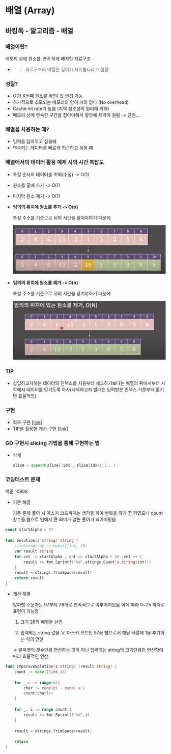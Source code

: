 # 배열 (Array)

## **바킹독 - 알고리즘 - 배열**

### 배열이란?

메모리 상에 원소를 *연속* 하게 배치한 자료구조

- > 자료구조의 배열은 길이가 자유롭다라고 설정

### 성질?

- O(1) K번째 원소를 확인/ 값 변경 가능
- 추가적으로 소모되는 메모리의 양이 거의 없다 (No overhead)
- Cache hit rate가 높음 (지역 참조성의 원리에 의해)
- 메모리 상에 연속한 구간을 잡아야해서 할당에 제약이 걸림 -> 단점….

### 배열을 사용하는 때?

- 입력을 담아두고 싶을때
- 연속되는 데이터를 빠르게 접근하고 싶을 때

### 배열에서의 데이터 활용 예제 시의 시간 복잡도

- 특정 순서의 데이터를 조회(수정) -> O(1)
- 원소를 끝에 추가 -> O(1)
- 마지막 원소 제거 -> O(1)
- **임의의 위치에 원소를 추가 -> O(n)**
    
    특정 주소를 기준으로 뒤의 시간을 밀어야하기 때문에
    
    ![Untitled](array/Untitled.png)
    
- **임의의 위치에 원소를 제거 -> O(n)**
    
    특정 주소를 기준으로 뒤의 시간을 당겨야하기 때문에
    
    ![Untitled](array/Untitled1.png)
    

### TIP

- 삽입하고자하는 데이터의 인덱스를 처음부터 체크하기보다는 배열의 뒤에서부터 시작해서 데이터를 당기도록 하자(삭제하고자 할때는 입력받은 인덱스 기준부터 옮기면 효율적임)

### 구현

- 최초 구현 [[link]](./array.go)
- TIP을 활용한 개선 구현 [[link]](./improvementArray.go)

### GO 구현시 slicing 기법을 통해 구현하는 법

- 삭제
    
    ```go
    slice = append(slice[:idx], slice[idx+1:]...)
    ```


### 코딩테스트 문제

백준 10808

- 기존 해결
    
    기존 문제 풀이 시 아스키 코드까지는 생각을 하여 반복을 하게 끔 하였으나  count 함수를 씀으로 인해서 큰 의미가 없는 풀이가 되어버렸음 
    

```go
const startAlpha = 97

func Solution(s string) string {
	//returnArray := make([]int, 26)
	var result string 
	for cnt := startAlpha ; cnt <= startAlpha + 26 ;cnt ++ {
		result += fmt.Sprintf("%d",strings.Count(s,string(cnt)))
	}
	result = strings.TrimSpace(result)
	return result
} 
```

- 개선 해결
    
    알파벳 소문자는 97부터 26개로 연속적으로 이루어져있음 이에 따라 0~25 까지로 표현이 가능함 
    
    1) 크기 26의 배열을 선언
    
    2) 입력되는 string 값을 ‘a’ 아스키 코드인 97을 뺌으로서 해당 배열에 1을 추가하는 식의 연산 
    
    → 알파벳의 갯수만큼 연산하는 것이 아닌 입력되는 string의 크기만큼만 연산함에 따라 효율적인 연산
    

```go
func ImporoveSolution(s string) (result string) {
	count := make([]int,26)

	for _,c := range(s){
		char := rune(c) - rune('a')
		count[char]++
	}

	for _, i := range count {
		result += fmt.Sprintf("%d",i)
	}

	result = strings.TrimSpace(result)

	return
}
```
